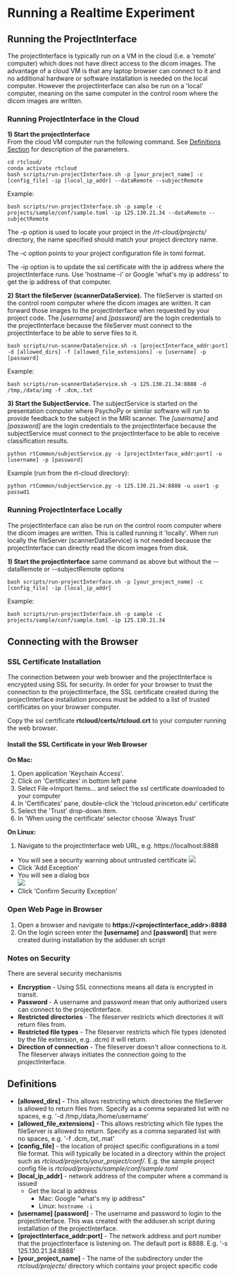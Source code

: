 # **Running a Realtime Experiment**

## **Running the ProjectInterface**
The projectInterface is typically run on a VM in the cloud (i.e. a 'remote' computer) which does not have direct access to the dicom images. The advantage of a cloud VM is that any laptop browser can connect to it and no additional hardware or software installation is needed on the local computer. However the projectInterface can also be run on a 'local' computer, meaning on the same computer in the control room where the dicom images are written.


### **Running ProjectInterface in the Cloud**
**1) Start the projectInterface**<br>
From the cloud VM computer run the following command. See [Definitions Section](#Definitions) for description of the parameters.

    cd rtcloud/
    conda activate rtcloud
    bash scripts/run-projectInterface.sh -p [your_project_name] -c [config_file] -ip [local_ip_addr] --dataRemote --subjectRemote

Example:

    bash scripts/run-projectInterface.sh -p sample -c projects/sample/conf/sample.toml -ip 125.130.21.34 --dataRemote --subjectRemote

The -p option is used to locate your project in the */rt-cloud/projects/* directory, the name specified should match your project directory name.

The -c option points to your project configuration file in toml format.

The -ip option is to update the ssl certificate with the ip address where the projectInterface runs. Use 'hostname -i' or Google 'what's my ip address' to get the ip address of that computer.

**2) Start the fileServer (scannerDataService).** The fileServer is started on the control room computer where the dicom images are written. It can forward those images to the projectInterface when requested by your project code. The *[username]* and *[password]* are the login credentials to the projectInterface because the fileServer must connect to the projectInterface to be able to serve files to it.

    bash scripts/run-scannerDataService.sh -s [projectInterface_addr:port] -d [allowed_dirs] -f [allowed_file_extensions] -u [username] -p [password]

Example:

    bash scripts/run-scannerDataService.sh -s 125.130.21.34:8888 -d /tmp,/data/img -f .dcm,.txt

**3) Start the SubjectService.** The subjectService is started on the presentation computer where PsychoPy or similar software will run to provide feedback to the subject in the MRI scanner. The *[username]* and *[password]* are the login credentials to the projectInterface because the subjectService must connect to the projectInterface to be able to receive classification results.

    python rtCommon/subjectService.py -s [projectInterface_addr:port] -u [username] -p [password]

Example (run from the rt-cloud directory):

    python rtCommon/subjectService.py -s 125.130.21.34:8888 -u user1 -p passwd1

### **Running ProjectInterface Locally**
The projectInterface can also be run on the control room computer where the dicom images are written. This is called running it 'locally'. When run locally the fileServer (scannerDataService) is not needed because the projectInterface can directly read the dicom images from disk.

**1) Start the projectInterface** same command as above but without the --dataRemote or --subjectRemote options

    bash scripts/run-projectInterface.sh -p [your_project_name] -c [config_file] -ip [local_ip_addr]
Example:

    bash scripts/run-projectInterface.sh -p sample -c projects/sample/conf/sample.toml -ip 125.130.21.34




## **Connecting with the Browser**
### SSL Certificate Installation
The connection between your web browser and the projectInterface is encrypted using SSL for security. In order for your browser to trust the connection to the projectInterface, the SSL certificate created during the projectInterface installation process must be added to a list of trusted certificates on your browser computer.

Copy the ssl certificate **rtcloud/certs/rtcloud.crt** to your computer running the web browser.

#### Install the SSL Certificate in your Web Browser
**On Mac:**
1. Open application 'Keychain Access'.
2. Click on 'Certificates' in bottom left pane
3. Select File->Import Items... and select the ssl certificate downloaded to your computer
4. In 'Certificates' pane, double-click the 'rtcloud.princeton.edu' certificate
5. Select the 'Trust' drop-down item.
6. In 'When using the certificate' selector choose 'Always Trust'

**On Linux:**
1. Navigate to the projectInterface web URL, e.g. https://localhost:8888
- You will see a security warning about untrusted certificate
![](Firefox-certificate-error.png)
- Click 'Add Exception'
- You will see a dialog box<br>
![](Firefox-certificate-add-exception.png)
- Click 'Confirm Security Exception'

### Open Web Page in Browser
1. Open a browser and navigate to **https://<projectInterface_addr>:8888**
2. On the login screen enter the **[username]** and **[password]** that were created during installation by the adduser.sh script

### Notes on Security
There are several security mechanisms
- **Encryption** - Using SSL connections means all data is encrypted in transit.
- **Password** - A username and password mean that only authorized users can connect to the projectInterface.
- **Restricted directories** - The fileserver restricts which directories it will return files from.
- **Restricted file types** - The fileserver restricts which file types (denoted by the file extension, e.g. .dcm) it will return.
- **Direction of connection** - The fileserver doesn't allow connections to it. The fileserver always initiates the connection going to the projectInterface.

## Definitions
- **[allowed_dirs]** - This allows restricting which directories the fileServer is allowed to return files from. Specify as a comma separated list with no spaces, e.g. '-d /tmp,/data,/home/username'
- **[allowed_file_extensions]** - This allows restricting which file types the fileServer is allowed to return. Specify as a comma separated list with no spaces, e.g. '-f .dcm,.txt,.mat'
- **[config_file]** - the location of project specific configurations in a toml file format. This will typically be located in a directory within the project such as *rtcloud/projects/your_project/conf/*. E.g. the sample project config file is *rtcloud/projects/sample/conf/sample.toml*
- **[local_ip_addr]** - network address of the computer where a command is issued
    - Get the local ip address
        - Mac: Google "what's my ip address"
        - Linux: <code>hostname -i</code>
- **[username] [password]** - The username and password to login to the projectInterface. This was created with the adduser.sh script during installation of the projectInterface.
- **[projectInterface_addr:port]** - The network address and port number that the projectInterface is listening on. The default port is 8888. E.g. '-s 125.130.21.34:8888'
- **[your_project_name]** - The name of the subdirectory under the *rtcloud/projects/* directory which contains your project specific code
